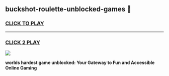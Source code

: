 
## buckshot-roulette-unblocked-games 👋
<h3>
<a href="https://premium.freeplayer.one?title=buckshot-roulette-unblocked-games&ref=14F">CLICK TO PLAY</a></h3>
<hr>

<h3>
<a href="https://premium.freeplayer.one?title=buckshot-roulette-unblocked-games&ref=14F">CLICK 2 PLAY</a>
  
</h3>

<a href="https://premium.freeplayer.one?title=buckshot-roulette-unblocked-games&ref=12F/"><img src="https://clearcache.store/games.png"></a>


**worlds hardest game unblocked: Your Gateway to Fun and Accessible Online Gaming**
